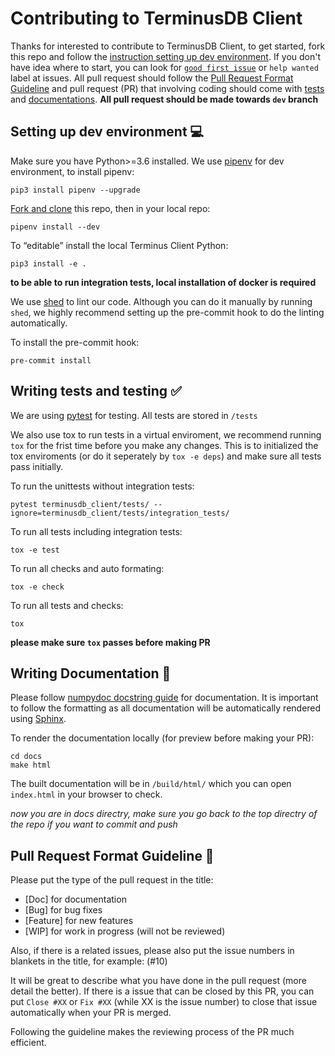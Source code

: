 # Contributing to TerminusDB Client

Thanks for interested to contribute to TerminusDB Client, to get started, fork this repo and follow the [instruction setting up dev environment](#setting-up-dev-environment). If you don't have idea where to start, you can look for [`good first issue`](https://github.com/terminusdb/terminusdb-client/contribute) or `help wanted` label at issues. All pull request should follow the [Pull Request Format Guideline](#pull-request-format-guideline) and pull request (PR) that involving coding should come with [tests](#writing-tests-and-testing) and [documentations](#writing-documentation). **All pull request should be made towards `dev` branch**

## Setting up dev environment 💻

Make sure you have Python>=3.6 installed. We use [pipenv](https://pipenv-fork.readthedocs.io/en/latest/) for dev environment, to install pipenv:

`pip3 install pipenv --upgrade`

[Fork and clone](https://help.github.com/en/github/getting-started-with-github/fork-a-repo) this repo, then in your local repo:

`pipenv install --dev`

To “editable” install the local Terminus Client Python:

`pip3 install -e .`

**to be able to run integration tests, local installation of docker is required**

We use [shed](https://pypi.org/project/shed/) to lint our code. Although you can do it manually by running `shed`, we highly recommend setting up the pre-commit hook to do the linting automatically.

To install the pre-commit hook:

`pre-commit install`

## Writing tests and testing ✅

We are using [pytest](https://docs.pytest.org/en/latest/) for testing. All tests are stored in `/tests`

We also use tox to run tests in a virtual enviroment, we recommend running `tox` for the frist time before you make any changes. This is to initialized the tox enviroments (or do it seperately by `tox -e deps`) and make sure all tests pass initially.

To run the unittests without integration tests:

`pytest terminusdb_client/tests/ --ignore=terminusdb_client/tests/integration_tests/`

To run all tests including integration tests:

`tox -e test`

To run all checks and auto formating:

`tox -e check`

To run all tests and checks:

`tox`

**please make sure `tox` passes before making PR**

## Writing Documentation 📖

Please follow [numpydoc docstring guide](https://numpydoc.readthedocs.io/en/latest/format.html) for documentation. It is important to follow the formatting as all documentation will be automatically rendered using [Sphinx](https://www.sphinx-doc.org/).

To render the documentation locally (for preview before making your PR):

```
cd docs
make html
```

The built documentation will be in `/build/html/` which you can open `index.html` in your browser to check.

*now you are in docs directry, make sure you go back to the top directry of the repo if you want to commit and push*

## Pull Request Format Guideline 🏁

Please put the type of the pull request in the title:

* [Doc] for documentation
* [Bug] for bug fixes
* [Feature] for new features
* [WIP] for work in progress (will not be reviewed)

Also, if there is a related issues, please also put the issue numbers in blankets in the title, for example: (#10)

It will be great to describe what you have done in the pull request (more detail the better). If there is a issue that can be closed by this PR, you can put `Close #XX` or `Fix #XX` (while XX is the issue number) to close that issue automatically when your PR is merged.

Following the guideline makes the reviewing process of the PR much efficient.
